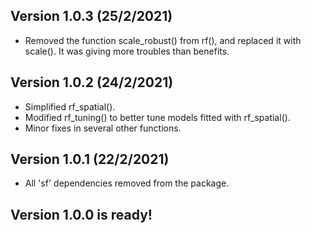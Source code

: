 ## Version 1.0.3 (25/2/2021)

  + Removed the function scale_robust() from rf(), and replaced it with scale(). It was giving more troubles than benefits.

## Version 1.0.2 (24/2/2021)

  + Simplified rf_spatial().
  + Modified rf_tuning() to better tune models fitted with rf_spatial().
  + Minor fixes in several other functions.

## Version 1.0.1 (22/2/2021)

  + All 'sf' dependencies removed from the package.

## Version 1.0.0 is ready!
